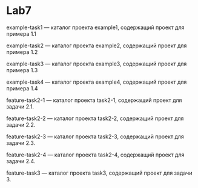 # Lab7

example-task1 — каталог проекта example1, содержащий проект для примера 1.1

example-task2 — каталог проекта example2, содержащий проект для примера 1.2

example-task3 — каталог проекта example3, содержащий проект для примера 1.3

example-task4 — каталог проекта example4, содержащий проект для примера 1.4

feature-task2-1 — каталог проекта task2-1, содержащий проект для задачи 2.1.

feature-task2-2 — каталог проекта task2-2, содержащий проект для задачи 2.2.

feature-task2-3 — каталог проекта task2-3, содержащий проект для задачи 2.3.

feature-task2-4 — каталог проекта task2-4, содержащий проект для задачи 2.4.

feature-task3 — каталог проекта task3, содержащий проект для задачи 3.

